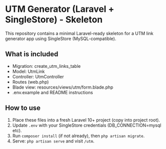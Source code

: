 # UTM Generator (Laravel + SingleStore) - Skeleton
This repository contains a minimal Laravel-ready skeleton for a UTM link generator app
using SingleStore (MySQL-compatible).

## What is included
- Migration: create_utm_links_table
- Model: UtmLink
- Controller: UtmController
- Routes (web.php)
- Blade view: resources/views/utm/form.blade.php
- .env.example and README instructions

## How to use
1. Place these files into a fresh Laravel 10+ project (copy into project root).
2. Update `.env` with your SingleStore credentials (DB_CONNECTION=mysql etc).
3. Run `composer install` (if not already), then `php artisan migrate`.
4. Serve: `php artisan serve` and visit `/utm`.

